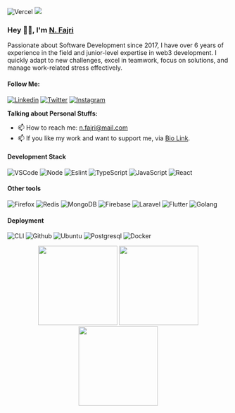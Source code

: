 ![Vercel](https://vercelbadge.vercel.app/api/masb0ymas/next-resume)
[![](https://visitcount.itsvg.in/api?id=masb0ymas&icon=0&color=0)](https://visitcount.itsvg.in)

### Hey 👋🏽, I'm [N. Fajri](https://www.masb0ymas.my.id/)

Passionate about Software Development since 2017, I have over 6 years of experience in the field and junior-level expertise in web3 development. I quickly adapt to new challenges, excel in teamwork, focus on solutions, and manage work-related stress effectively. 

#### Follow Me:

[![Linkedin](https://img.shields.io/badge/Linkedin-Informational?logo=linkedin&color=0A66C2&logoColor=white)](https://www.linkedin.com/in/masb0ymas)
[![Twitter](https://badges.aleen42.com/src/twitter.svg)](https://twitter.com/masb0ymas)
[![Instagram](https://badges.aleen42.com/src/instagram.svg)](https://www.instagram.com/masb0ymas)

**Talking about Personal Stuffs:**

- 📫 How to reach me: [n.fajri@mail.com](mailto:n.fajri@mail.com)
- 📫 If you like my work and want to support me, via [Bio Link](https://s.id/masb0ymas).

#### Development Stack

![VSCode](https://badges.aleen42.com/src/visual_studio_code.svg)
![Node](https://badges.aleen42.com/src/node.svg)
![Eslint](https://badges.aleen42.com/src/eslint.svg)
![TypeScript](https://badges.aleen42.com/src/typescript.svg)
![JavaScript](https://badges.aleen42.com/src/javascript.svg)
![React](https://badges.aleen42.com/src/react.svg)

#### Other tools

![Firefox](https://img.shields.io/badge/Firefox-Information?logo=firefox&color=F54637&logoColor=white)
![Redis](https://img.shields.io/badge/Redis-Informational?logo=redis&color=9E1C10&logoColor=white)
![MongoDB](https://img.shields.io/badge/MongoDB-Informational?logo=mongodb&color=429543&logoColor=white)
![Firebase](https://img.shields.io/badge/Firebase-Informational?logo=firebase&color=F6830D&logoColor=white)
![Laravel](https://img.shields.io/badge/Laravel-FF2D20?Laravel-Informational&logo=laravel&logoColor=white)
![Flutter](https://img.shields.io/badge/Flutter-Information?logo=flutter&color=107EC7&logoColor=white)
![Golang](https://badges.aleen42.com/src/golang.svg)

#### Deployment

![CLI](https://badges.aleen42.com/src/cli.svg)
![Github](https://badges.aleen42.com/src/github.svg)
![Ubuntu](https://img.shields.io/badge/Ubuntu-Informational?logo=ubuntu&color=E95420&logoColor=white)
![Postgresql](https://img.shields.io/badge/PostgreSQL-Informational?logo=postgresql&color=31648C&logoColor=white)
![Docker](https://badges.aleen42.com/src/docker.svg)

<p align="center">
  <img src="https://grs.masb0ymas.com/api/top-langs/?username=masb0ymas&hide_border=true&layout=compact&theme=vue-dark" height="180px"/>
  <img src="https://grs.masb0ymas.com/api?username=masb0ymas&show_icons=true&hide_border=true&theme=vue-dark" height="180px"/>
  <img src="https://github-readme-streak-stats.herokuapp.com?user=masb0ymas&theme=vue-dark" height="180px"/>
</p>
